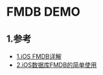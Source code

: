 # FMDB DEMO

## 1.参考
* [1.iOS FMDB详解](http://www.imlifengfeng.com/blog/?p=512)
* [2.iOS数据库FMDB的简单使用](https://www.jianshu.com/p/fcf2af053ac2)